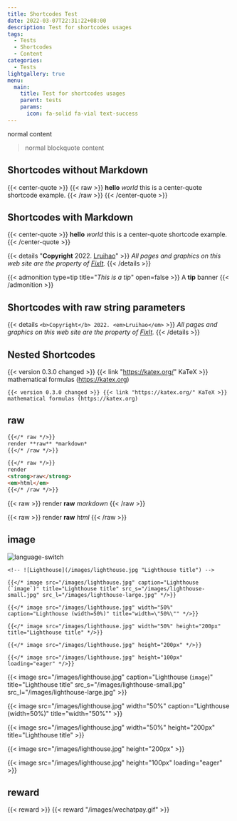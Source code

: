 ```yaml
---
title: Shortcodes Test
date: 2022-03-07T22:31:22+08:00
description: Test for shortcodes usages
tags:
  - Tests
  - Shortcodes
  - Content
categories:
  - Tests
lightgallery: true
menu:
  main:
    title: Test for shortcodes usages
    parent: tests
    params:
      icon: fa-solid fa-vial text-success
---
```


<!-- markdownlint-disable-file MD033 -->

normal content

> normal blockquote content

## Shortcodes without Markdown

{{< center-quote >}}
{{< raw >}}
**hello** _world_
this is a center-quote shortcode example.
{{< /raw >}}
{{< /center-quote >}}

## Shortcodes with Markdown

{{< center-quote >}}
**hello** _world_
this is a center-quote shortcode example.
{{< /center-quote >}}

{{< details "**Copyright** 2022. [Lruihao](https://lruihao.cn/)" >}}
_All pages and graphics on this web site are the property of [FixIt](/)._
{{< /details >}}

{{< admonition type=tip title="_This is a tip_" open=false >}}
A **tip** banner
{{< /admonition >}}

## Shortcodes with raw string parameters

{{< details `<b>Copyright</b> 2022. <em>Lruihao</em>` >}}
_All pages and graphics on this web site are the property of [FixIt](/)._
{{< /details >}}

## Nested Shortcodes

{{< version 0.3.0 changed >}} {{< link "https://katex.org/" KaTeX >}} mathematical formulas (https://katex.org)

```code
{{< version 0.3.0 changed >}} {{< link "https://katex.org/" KaTeX >}} mathematical formulas (https://katex.org)
```

## raw

```markdown
{{</* raw */>}}
render **raw** *markdown*
{{</* /raw */>}}

{{</* raw */>}}
render
<strong>raw</strong>
<em>html</em>
{{</* /raw */>}}
```

{{< raw >}}
render **raw** _markdown_
{{< /raw >}}

{{< raw >}}
render
<strong>raw</strong>
<em>html</em>
{{< /raw >}}

## image

![language-switch](/documentation/content-management/introduction/language-switch.gif)

```go-html-template
<!-- ![Lighthouse](/images/lighthouse.jpg "Lighthouse title") -->

{{</* image src="/images/lighthouse.jpg" caption="Lighthouse (`image`)" title="Lighthouse title" src_s="/images/lighthouse-small.jpg" src_l="/images/lighthouse-large.jpg" */>}}

{{</* image src="/images/lighthouse.jpg" width="50%" caption="Lighthouse (width=50%)" title="width=\"50%\"" */>}}

{{</* image src="/images/lighthouse.jpg" width="50%" height="200px" title="Lighthouse title" */>}}

{{</* image src="/images/lighthouse.jpg" height="200px" */>}}

{{</* image src="/images/lighthouse.jpg" height="100px" loading="eager" */>}}
```

<!-- ![Lighthouse](/images/lighthouse.jpg "Lighthouse title") -->

{{< image src="/images/lighthouse.jpg" caption="Lighthouse (`image`)" title="Lighthouse title" src_s="/images/lighthouse-small.jpg" src_l="/images/lighthouse-large.jpg" >}}

{{< image src="/images/lighthouse.jpg" width="50%" caption="Lighthouse (width=50%)" title="width=\"50%\"" >}}

{{< image src="/images/lighthouse.jpg" width="50%" height="200px" title="Lighthouse title" >}}

{{< image src="/images/lighthouse.jpg" height="200px" >}}

{{< image src="/images/lighthouse.jpg" height="100px" loading="eager" >}}

## reward

{{< reward >}}
{{< reward "/images/wechatpay.gif" >}}
